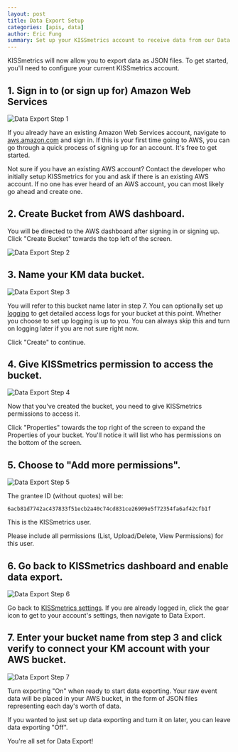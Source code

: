 ```yaml
---
layout: post
title: Data Export Setup
categories: [apis, data]
author: Eric Fung
summary: Set up your KISSmetrics account to receive data from our Data Export feature.
---
```

KISSmetrics will now allow you to export data as JSON files. To get started, you'll need to configure your current KISSmetrics account.

## 1. Sign in to (or sign up for) Amazon Web Services
![Data Export Step 1][1]

If you already have an existing Amazon Web Services account, navigate to [aws.amazon.com][aws] and sign in. If this is your first time going to AWS, you can go through a quick process of signing up for an account. It's free to get started.

Not sure if you have an existing AWS account? Contact the developer who initially setup KISSmetrics for you and ask if there is an existing AWS account. If no one has ever heard of an AWS account, you can most likely go ahead and create one.

## 2. Create Bucket from AWS dashboard.

You will be directed to the AWS dashboard after signing in or signing up. Click "Create Bucket" towards the top left of the screen.

![Data Export Step 2][2]

## 3. Name your KM data bucket.
![Data Export Step 3][3]

You will refer to this bucket name later in step 7. You can optionally set up [logging][aws-logging] to get detailed access logs for your bucket at this point. Whether you choose to set up logging is up to you. You can always skip this and turn on logging later if you are not sure right now.

Click "Create" to continue.

## 4. Give KISSmetrics permission to access the bucket.
![Data Export Step 4][4]

Now that you've created the bucket, you need to give KISSmetrics permissions to access it.

Click "Properties" towards the top right of the screen to expand the Properties of your bucket. You'll notice it will list who has permissions on the bottom of the screen.

## 5. Choose to "Add more permissions".
![Data Export Step 5][5]

The grantee ID (without quotes) will be:

`6acb81d7742ac437833f51ecb2a40c74cd831ce26909e5f72354fa6af42cfb1f`

This is the KISSmetrics user.

Please include all permissions (List, Upload/Delete, View Permissions) for this user.
 
## 6. Go back to KISSmetrics dashboard and enable data export.
![Data Export Step 6][6]

Go back to [KISSmetrics settings][km-settings]. If you are already logged in, click the gear icon to get to your account's settings, then navigate to Data Export.
 
## 7. Enter your bucket name from step 3 and click verify to connect your KM account with your AWS bucket.
![Data Export Step 7][7]

Turn exporting "On" when ready to start data exporting. Your raw event data will be placed in your AWS bucket, in the form of JSON files representing each day's worth of data.

If you wanted to just set up data exporting and turn it on later, you can leave data exporting "Off".

You're all set for Data Export!

[aws]: https://aws.amazon.com
[aws-logging]: http://docs.amazonwebservices.com/AmazonS3/latest/UG/index.html?ManagingBucketLogging.html
[km-settings]: http://www.kissmetrics.com/settings
[1]: https://s3.amazonaws.com/kissmetrics-support-files/assets/data-export/01-aws.png
[2]: https://s3.amazonaws.com/kissmetrics-support-files/assets/apis/data/dataexport2.png
[3]: https://s3.amazonaws.com/kissmetrics-support-files/assets/data-export/03-add-permissions.png
[4]: https://s3.amazonaws.com/kissmetrics-support-files/assets/data-export/04-km-user.png
[5]: https://s3.amazonaws.com/kissmetrics-support-files/assets/apis/data/dataexport5.png
[6]: https://s3.amazonaws.com/kissmetrics-support-files/assets/apis/data/dataexport6.png
[7]: https://s3.amazonaws.com/kissmetrics-support-files/assets/apis/data/dataexport7.png
